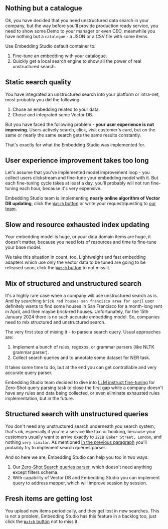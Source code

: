 ## Nothing but a catalogue

Ok, you have decided that you need unstructured data search in your company, but the way before you'll provide production ready service, you need to show some Demo to your manager or even CEO, meanwhile you have nothing but a `catalogue` - a JSON or a CSV file with some items.

Use Embedding Studio default container to:

1. Fine-tune an embedding with your catalogue.
2. Quickly get a local search engine to show all the power of real unstructured search. 

## Static search quality

You have integrated an unstructured search into your platform or intra-net, most probably you did the following:

1. Chose an embedding related to your data.
2. Chose and integrated some Vector DB.

But you have faced the following problem - **your user experience is not improving**. 
Users actively search, click, visit customer's card, but on the same or nearly the same search gets the same results constantly. 

That's exactly for what the Embedding Studio was implemented for. 


## User experience improvement takes too long

Let's assume that you've implemented model improvement loop - you collect users clickstream and fine-tune your embedding model with it. 
But each fine-tuning cycle takes at least a day, you'll probably will not run fine-tuning each hour, because it's very expensive. 

Embedding Studio team is implementing **nearly online algorithm of Vector DB updating**, click the [`Watch` button](https://github.com/EulerSearch/embedding_studio) or write your request/questing to [our team](mailto:alexander@yudaev.ru).

## Slow and resource exhausted index updating

Your embedding model is huge, or your data domain items are huge, it doesn't matter, because you need lots of resources and time to fine-tune your base model.

We take this situation in count, too. Lightweight and fast embedding adapters which use only the vector data to be tuned are going to be released soon, click the [`Watch` button](https://github.com/EulerSearch/embedding_studio) to not miss it.


## Mix of structured and unstructured search

It's a highly rare case when a company will use unstructured search as is. And by searching `brick red houses san francisco area for april` user definitely wants to find some houses in San Francisco for a month-long rent in April, and then maybe brick-red houses. Unfortunately, for the 15th January 2024 there is no such accurate embedding model. So, companies need to mix structured and unstructured search.

The very first step of mixing it - to parse a search query. Usual approaches are:

1. Implement a bunch of rules, regexps, or grammar parsers (like NLTK grammar parser).
2. Collect search queries and to annotate some dataset for NER task. 

It takes some time to do, but at the end you can get controllable and very accurate query parser.

Embedding Studio team decided to dive into [LLM instruct fine-tuning]() for Zero-Shot query parsing task to close the first gap while a company doesn't have any rules and data being collected, or even eliminate exhausted rules implementation, but in the future.

## Structured search with unstructured queries

You don't need any unstructured search underneath you search system, that's ok, especially if you're a service like taxi or booking, because your customers usually want to arrive exactly to `221B Baker Street, London`, and nothing `very similar`.  As mentioned [in the previous paragraph](#mix-of-structured-and-unstructured-search) you'll probably try to implement search queries parser.

And so here we are, Embedding Studio can help you too in two ways:

1. Our [Zero-Shot Search queries parser](https://huggingface.co/EmbeddingStudio/query-parser-falcon-7b-instruct), which doesn't need anything except filters schema.
2. With capability of Vector DB and Embedding Studio you can implement query to address mapper, which will improve session by session.  

## Fresh items are getting lost

You upload new items periodically, and they get lost in new searches. This is not a problem, Embedding Studio has this feature in a backlog too, just click the [`Watch` button](https://github.com/EulerSearch/embedding_studio) not to miss it.

